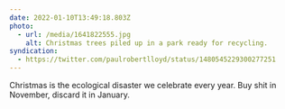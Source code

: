 ```yaml
---
date: 2022-01-10T13:49:18.803Z
photo:
  - url: /media/1641822555.jpg
    alt: Christmas trees piled up in a park ready for recycling.
syndication:
  - https://twitter.com/paulrobertlloyd/status/1480545229300277251
---
```

Christmas is the ecological disaster we celebrate every year. Buy shit in November, discard it in January.
